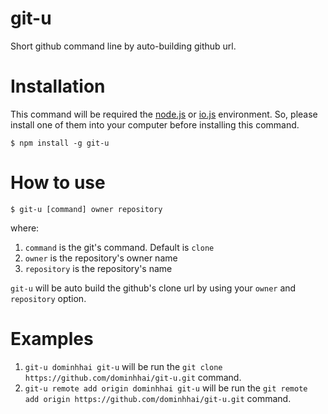 # git-u

Short github command line by auto-building github url.

# Installation

This command will be required the [node.js](http://nodejs.org/) or [io.js](https://iojs.org/en/index.html) environment. So, please install one of them into your computer before installing this command.

```
$ npm install -g git-u
```

# How to use

```
$ git-u [command] owner repository
```

where:

1. `command` is the git's command. Default is `clone`
2. `owner` is the repository's owner name
3. `repository` is the repository's name

`git-u` will be auto build the github's clone url by using your `owner` and `repository` option.

# Examples

1. `git-u dominhhai git-u` will be run the `git clone https://github.com/dominhhai/git-u.git` command.
2. `git-u remote add origin dominhhai git-u` will be run the `git remote add origin https://github.com/dominhhai/git-u.git` command.



